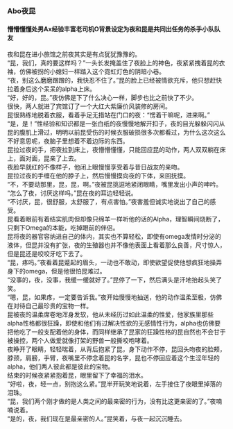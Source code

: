 ### Abo夜昆
#### 懵懵懂懂处男Ax经验丰富老司机O背景设定为夜和昆是共同出任务的杀手小队队友

夜和昆在进小旅馆之前夜其实是有点犹犹豫豫的。<br/>
“昆，我们，真的要这样吗？”一头长发掩盖住了夜脸上的神色，夜紧紧拽着昆的衣袖，仿佛被拐的小媳妇一样踏入这个霓虹灯色的阴暗小巷。<br/>
“夜，别这么磨磨蹭蹭的，我快忍不住了。”昆的脸上已经被情欲充斥，他只想赶快拉着身后这个呆呆的alpha上床。<br/>
“好，好的，昆。”夜仿佛是下了什么决心一样，脚步也比之前快了不少。<br/>
很快，两人就进了宾馆订了一个大红大紫廉价风装修的房间。<br/>
昆很熟练地脱着衣服，看着手足无措站在门口的夜：“愣着干嘛呢，进来啊。”<br/>
“是，是！”性经验和知识都是一张白纸的夜慢慢地解开扣子，夜的目光躲躲闪闪从昆的腹肌上滑过，明明以前昆受伤的时候衣服破损很多次都看过，为什么这次这么不好意思呢，夜脑子里想着不着边际的东西。<br/>
昆拉过夜的手，把夜拉到床上，夜懵懵懂懂，只能回应昆的动作，两人双双躺在床上，面对面，昆亲了上去。<br/>
夜脸早就红的不像样子，他闭上眼慢慢享受着与昔日战友的亲吻。<br/>
昆拉过夜的手缠在他的脖子上，然后慢慢摸向夜的下体，来回抚摸。<br/>
“不，不要动那里，昆，昆，啊。”夜被昆挑逗地紧闭眼睛，嘴里发出小声的呻吟。<br/>
“怎么了夜，讨厌这样吗。”昆在夜的耳边轻轻说。<br/>
“不讨厌，昆，很舒服，太舒服了，有点害怕。”夜害羞但诚实地说出了自己的感受。<br/>
昆看着眼前有着结实肌肉但却像只绵羊一样听他的话的Alpha，理智瞬间烧断了，只剩下Omega的本能，吃掉眼前的伴侣。<br/>
昆将夜的器官容纳进自己的体内，其实也不算轻松，即使有omega发情时分泌的液体，但昆并没有扩张，夜的生殖器也并不像他表面上看着那么良善，尺寸惊人，但是昆还是咬咬牙吃下去了。<br/>
“昆，疼吗。”夜看着昆蹙起的眉头，一动也不敢动，即使欲望促使他想疯狂地操弄身下的omega，但是他很怕昆难过。<br/>
“没事的，夜，没事，我缓一缓就好了。”昆停了一下，然后满头是汗地抬起头笑了笑。<br/>
“嗯，昆，如果疼，一定要告诉我。”夜开始慢慢地抽送，他的动作温柔至极，仿佛在对待自己最珍贵的宝物一样。<br/>
昆被夜的温柔席卷地浑身发软，他从未经历过如此温柔的性爱，他家族里那些alpha性格都很狂躁，即使和他们有过解决性欲的无感情性行为，alpha也仿佛要把他吃了一般支配着他的身体，而同样继承了昆家的狂躁性格的昆自然也不会甘于被操控，两个人做爱就像打架的野兽一般撕咬咆哮着。<br/>
夜睁开了眼睛，轻轻喘着，从背后抱紧了昆，身下动作不停，昆回头吻夜的脸颊，脖颈，肩膀，手臂，夜嘴里不停念着昆的名字，昆也不停回应着这个生涩年轻的alpha，他们两人彼此都是彼此的宝物。<br/>
结束的时候夜紧紧抱着昆，眼里留下了幸福的泪水。<br/>
“好啦，夜，轻一点，别抱这么紧。”昆半开玩笑地说着，左手接住了夜眼里掉落的泪珠。<br/>
“昆，我们两个刚才做的是人类之间的最亲密的行为，没有比这更亲密的了。”夜喃喃说着。<br/>
“是的，夜，我们现在是最亲密的人。”昆笑着，与夜一起沉沉睡去。<br/>
